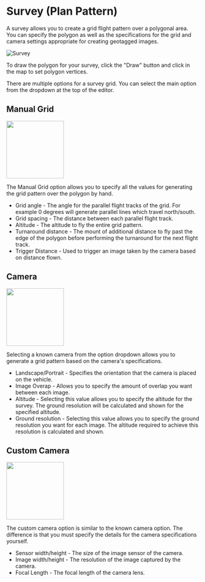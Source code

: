 # Survey  (Plan Pattern)

A survey allows you to create a grid flight pattern over a polygonal area. You can specify the polygon as well as the specifications for the grid and camera settings appropriate for creating geotagged images.

![Survey](../../assets/plan/Survey.jpg)

To draw the polygon for your survey, click the "Draw" button and click in the map to set polygon vertices.

There are multiple options for a survey grid. You can select the main option from the dropdown at the top of the editor.

## Manual Grid
<img src="../../assets/plan/SurveyManual.jpg" style="width: 150px;"/>

The Manual Grid option allows you to specify all the values for generating the grid pattern over the polygon by hand. 

* Grid angle - The angle for the parallel flight tracks of the grid. For example 0 degrees will generate parallel lines which travel north/south.
* Grid spacing - The distance between each parallel flight track.
* Altitude - The altitude to fly the entire grid pattern.
* Turnaround distance - The mount of additional distance to fly past the edge of the polygon before performing the turnaround for the next flight track.
* Trigger Distance - Used to trigger an image taken by the camera based on distance flown.

## Camera
<img src="../../assets/plan/SurveyCamera.jpg" style="width: 150px;"/>

Selecting a known camera from the option dropdown allows you to generate a grid pattern based on the camera's specifications.

* Landscape/Portrait - Specifies the orientation that the camera is placed on the vehicle.
* Image Overap - Allows you to specify the amount of overlap you want between each image.
* Altitude - Selecting this value allows you to specify the altitude for the survey. The ground resolution will be calculated and shown for the specified altitude.
* Ground resolution - Selecting this value allows you to specify the ground resolution you want for each image. The altitude required to achieve this resolution is calculated and shown.

## Custom Camera
<img src="../../assets/plan/SurveyCameraCustom.jpg" style="width: 150px;"/>

The custom camera option is similar to the known camera option. The difference is that you must specify the details for the camera specifications yourself.

* Sensor width/height - The size of the image sensor of the camera.
* Image width/height - The resolution of the image captured by the camera.
* Focal Length - The focal length of the camera lens.
